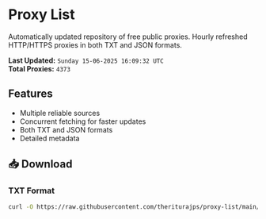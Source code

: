 # Proxy List

Automatically updated repository of free public proxies. Hourly refreshed HTTP/HTTPS proxies in both TXT and JSON formats.

**Last Updated:** `Sunday 15-06-2025 16:09:32 UTC`  
**Total Proxies:** `4373`

## Features
- Multiple reliable sources
- Concurrent fetching for faster updates
- Both TXT and JSON formats
- Detailed metadata

## 📥 Download

### TXT Format
```bash
curl -O https://raw.githubusercontent.com/theriturajps/proxy-list/main/proxies.txt